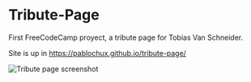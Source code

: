 # Tribute-Page

First FreeCodeCamp proyect, a tribute page for Tobias Van Schneider.

Site is up in https://pablochux.github.io/tribute-page/

![Tribute page screenshot](https://cloud.githubusercontent.com/assets/6568739/17055504/7e43c31c-500d-11e6-9817-3a0c3fbc9d17.png)
